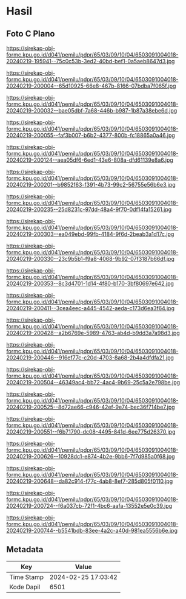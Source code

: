 # Hasil

## Foto C Plano

https://sirekap-obj-formc.kpu.go.id/d041/pemilu/pdpr/65/03/09/10/04/6503091004018-20240219-195941--75c0c53b-3ed2-40bd-bef1-0a5aeb8647d3.jpg

https://sirekap-obj-formc.kpu.go.id/d041/pemilu/pdpr/65/03/09/10/04/6503091004018-20240219-200004--65d10925-66e8-467b-8166-07bdba7f065f.jpg

https://sirekap-obj-formc.kpu.go.id/d041/pemilu/pdpr/65/03/09/10/04/6503091004018-20240219-200032--bae05dbf-7a68-446b-b987-1b87a38ebe6d.jpg

https://sirekap-obj-formc.kpu.go.id/d041/pemilu/pdpr/65/03/09/10/04/6503091004018-20240219-200055--faf3b007-b6b2-4377-800b-fc18865a0a46.jpg

https://sirekap-obj-formc.kpu.go.id/d041/pemilu/pdpr/65/03/09/10/04/6503091004018-20240219-200124--aea05df6-6ed1-43e6-808a-dfd61139e8a6.jpg

https://sirekap-obj-formc.kpu.go.id/d041/pemilu/pdpr/65/03/09/10/04/6503091004018-20240219-200201--b9852f63-f391-4b73-99c2-56755e56b6e3.jpg

https://sirekap-obj-formc.kpu.go.id/d041/pemilu/pdpr/65/03/09/10/04/6503091004018-20240219-200235--25d8231c-97dd-48a4-9f70-0df14fa15261.jpg

https://sirekap-obj-formc.kpu.go.id/d041/pemilu/pdpr/65/03/09/10/04/6503091004018-20240219-200303--ea049ebd-99fb-4184-9f6d-2beab3a1d17c.jpg

https://sirekap-obj-formc.kpu.go.id/d041/pemilu/pdpr/65/03/09/10/04/6503091004018-20240219-200330--23c9b5b1-f9a8-4068-9b92-07f3187b66df.jpg

https://sirekap-obj-formc.kpu.go.id/d041/pemilu/pdpr/65/03/09/10/04/6503091004018-20240219-200353--8c3d4701-1d14-4f80-b170-3bf80697e642.jpg

https://sirekap-obj-formc.kpu.go.id/d041/pemilu/pdpr/65/03/09/10/04/6503091004018-20240219-200411--3cea4eec-a445-4542-aeda-c173d6ea3f64.jpg

https://sirekap-obj-formc.kpu.go.id/d041/pemilu/pdpr/65/03/09/10/04/6503091004018-20240219-200428--a2b6769e-5989-4763-ab4d-b9dd3a7a98d3.jpg

https://sirekap-obj-formc.kpu.go.id/d041/pemilu/pdpr/65/03/09/10/04/6503091004018-20240219-200446--916ef77c-c20d-4703-8a68-2b4a4dfdfa21.jpg

https://sirekap-obj-formc.kpu.go.id/d041/pemilu/pdpr/65/03/09/10/04/6503091004018-20240219-200504--46349ac4-bb72-4ac4-9b69-25c5a2e798be.jpg

https://sirekap-obj-formc.kpu.go.id/d041/pemilu/pdpr/65/03/09/10/04/6503091004018-20240219-200525--8d72ae66-c946-42ef-9e74-bec36f714be7.jpg

https://sirekap-obj-formc.kpu.go.id/d041/pemilu/pdpr/65/03/09/10/04/6503091004018-20240219-200551--f6b71790-dc08-4495-841d-6ee775d26370.jpg

https://sirekap-obj-formc.kpu.go.id/d041/pemilu/pdpr/65/03/09/10/04/6503091004018-20240219-200626--10928dc1-e874-4b2e-9bb6-7f7d985a0f68.jpg

https://sirekap-obj-formc.kpu.go.id/d041/pemilu/pdpr/65/03/09/10/04/6503091004018-20240219-200648--da82c914-f77c-4ab8-8ef7-285d805f0110.jpg

https://sirekap-obj-formc.kpu.go.id/d041/pemilu/pdpr/65/03/09/10/04/6503091004018-20240219-200724--f6a037cb-72f1-4bc6-aafa-13552e5e0c39.jpg

https://sirekap-obj-formc.kpu.go.id/d041/pemilu/pdpr/65/03/09/10/04/6503091004018-20240219-200744--b5541bdb-83ee-4a2c-a40d-981ea5556b6e.jpg


## Metadata

| Key        | Value               |
| ---------- | ------------------- |
| Time Stamp | 2024-02-25 17:03:42 |
| Kode Dapil | 6501                |



